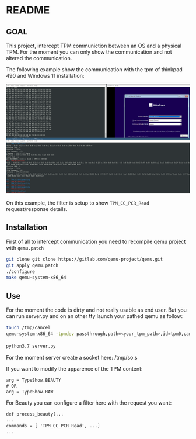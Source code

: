 # README


## GOAL

This project, intercept TPM communiction between an OS and a physical TPM.
For the moment you can only show the communication and not altered the
communication.

The following example show the communication with the tpm of thinkpad 490 and
Windows 11 installation:

![TPM communication](img/windows_installation.png)

On this example, the filter is setup to show `TPM_CC_PCR_Read` request/response
details.


## Installation

First of all to intercept communication you need to recompile qemu project with
`qemu.patch`

```bash
git clone git clone https://gitlab.com/qemu-project/qemu.git
git apply qemu.patch
./configure
make qemu-system-x86_64
```

## Use

For the moment the code is dirty and not really usable as end user.
But you can run server.py and on an other tty launch your pathed qemu as
follow:

```bash
touch /tmp/cancel
qemu-system-x86_64 -tpmdev passthrough,path=<your_tpm_path>,id=tpm0,cancel-path=/tmp/cancel -device tpm-tis,tpmdev=tpm0

python3.7 server.py

```

For the moment server create a socket here: /tmp/so.s

If you want to modify the apparence of the TPM content:
```python3
arg = TypeShow.BEAUTY
# OR
arg = TypeShow.RAW
```

For Beauty you can configure a filter here with the request you want:

```python3
def process_beauty(...
...
commands = [ 'TPM_CC_PCR_Read', ...]
...
```
